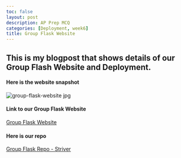 ```yaml
---
toc: false
layout: post
description: AP Prep MCQ
categories: [Deployment, week6]
title: Group Flask Website
---
```


## This is my blogpost that shows details of our Group Flash Website and Deployment. 

#### Here is the website snapshot 
<img src="{{site.baseurl}}/images/group-flask-website.jpg" alt="group-flask-website jpg">

#### Link to our Group Flask Website
[Group Flask Website](http://18.216.138.52/)

#### Here is our repo
[Group Flask Repo - Striver](https://github.com/safinsingh/striver)
